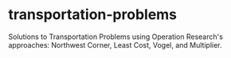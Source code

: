 # transportation-problems
Solutions to Transportation Problems using Operation Research's approaches: Northwest Corner, Least Cost, Vogel, and Multiplier.
